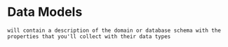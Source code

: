 # Data Models
    will contain a description of the domain or database schema with the properties that you'll collect with their data types